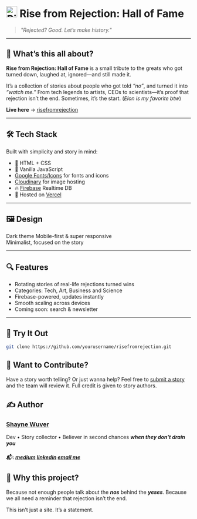 # <img src="https://res.cloudinary.com/dx72ndl5e/image/upload/v1743799571/risefromrejectionlogo_o7ezjg.png" alt="Rise from Rejection Logo" width="30"/> Rise from Rejection: Hall of Fame

> _"Rejected? Good. Let’s make history."_

---

## 🌱 What’s this all about?

**Rise from Rejection: Hall of Fame** is a small tribute to the greats who got turned down, laughed at, ignored—and still made it.

It’s a collection of stories about people who got told _“no”_, and turned it into _“watch me.”_ From tech legends to artists, CEOs to scientists—it’s proof that rejection isn’t the end. Sometimes, it’s the start. (_Elon is my favorite btw_)

**Live here** → [risefromrejection](https://risefromrejection.vercel.app)

---

## 🛠 Tech Stack

Built with simplicity and story in mind:

- 🧱 HTML + CSS
- 🧠 Vanilla JavaScript
- [Google Fonts/Icons](https://fonts.google.com/icons) for fonts and icons
- [Cloudinary](https://cloudinary.com) for image hosting
- 🔥 [Firebase](https://firebase.google.com/) Realtime DB
- 🚀 Hosted on [Vercel](https://vercel.com/)

---

## 🖼️ Design

Dark theme
Mobile-first & super responsive  
Minimalist, focused on the story

---

## 🔍 Features

- Rotating stories of real-life rejections turned wins
- Categories: Tech, Art, Business and Science
- Firebase-powered, updates instantly
- Smooth scaling across devices
- Coming soon: search & newsletter

---

## 🧪 Try It Out

```bash
git clone https://github.com/yourusername/risefromrejection.git
```

## 🤝 Want to Contribute?

Have a story worth telling? Or just wanna help?
Feel free to [submit a story](https://risefromrejection.vercel.app/submit_story.html) and the team will review it. Full credit is given to story authors.

## ✍️ Author

### [Shayne Wuver](wwww.linkedin.com/in/wuvershayne)

Dev • Story collector • Believer in second chances **_when they don't drain you_**

#### 📬: [_medium_](https://medium.com/@wuvershayne) [_linkedin_](www.linkedin.com/in/shaynewuver) [_email me_](mailto:wuvershayne@gmail.com)

## 🖤 Why this project?

Because not enough people talk about the **_nos_** behind the **_yeses_**.
Because we all need a reminder that rejection isn’t the end.

This isn’t just a site. It’s a statement.
